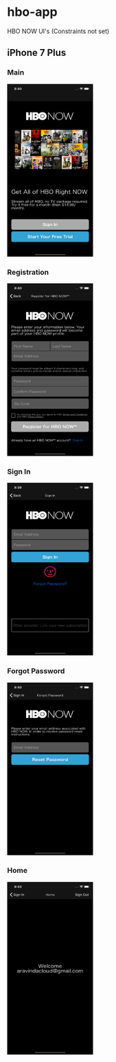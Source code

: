 # hbo-app
HBO NOW UI's (Constraints not set)

## iPhone 7 Plus

### Main
<img src="Screenshots/main.png" height="400" width="200">

### Registration
<img src="Screenshots/registration.png" height="400" width="200">

### Sign In
<img src="Screenshots/signIn.png" height="400" width="200">

### Forgot Password
<img src="Screenshots/reset-password.png" height="400" width="200">

### Home
<img src="Screenshots/home.png" height="400" width="200">
